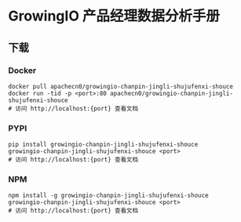 # GrowingIO 产品经理数据分析手册

## 下载

### Docker

```
docker pull apachecn0/growingio-chanpin-jingli-shujufenxi-shouce
docker run -tid -p <port>:80 apachecn0/growingio-chanpin-jingli-shujufenxi-shouce
# 访问 http://localhost:{port} 查看文档
```

### PYPI

```
pip install growingio-chanpin-jingli-shujufenxi-shouce
growingio-chanpin-jingli-shujufenxi-shouce <port>
# 访问 http://localhost:{port} 查看文档
```

### NPM

```
npm install -g growingio-chanpin-jingli-shujufenxi-shouce
growingio-chanpin-jingli-shujufenxi-shouce <port>
# 访问 http://localhost:{port} 查看文档
```